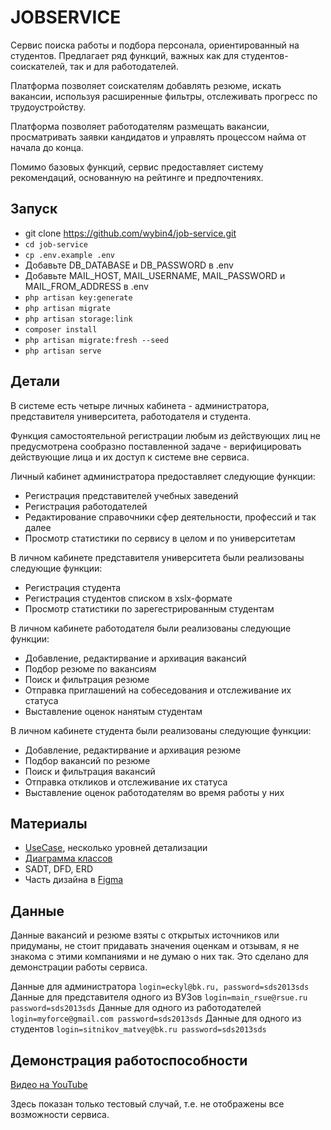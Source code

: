 # JOBSERVICE
Сервис поиска работы и подбора персонала, ориентированный на студентов. Предлагает ряд функций, важных как для студентов-соискателей, так и для работодателей.

Платформа позволяет соискателям добавлять резюме, искать вакансии, используя расширенные фильтры, отслеживать прогресс по трудоустройству. 

Платформа позволяет работодателям размещать вакансии, просматривать заявки кандидатов и управлять процессом найма от начала до конца.

Помимо базовых функций, сервис предоставляет систему рекомендаций, основанную на рейтинге и предпочтениях.

## Запуск
- git clone https://github.com/wybin4/job-service.git
- `cd job-service`
- `cp .env.example .env`
- Добавьте DB_DATABASE и DB_PASSWORD в .env
- Добавьте MAIL_HOST, MAIL_USERNAME, MAIL_PASSWORD и MAIL_FROM_ADDRESS в .env
- `php artisan key:generate`
- `php artisan migrate`
- `php artisan storage:link`
- `composer install`
- `php artisan migrate:fresh --seed`
- `php artisan serve`

## Детали
В системе есть четыре личных кабинета - администратора, представителя университета, работодателя и студента.

Функция самостоятельной регистрации любым из действующих лиц не предусмотрена сообразно поставленной задаче - верифицировать действующие лица и их доступ к системе вне сервиса.

Личный кабинет администратора предоставляет следующие функции:
- Регистрация представителей учебных заведений
- Регистрация работодателей
- Редактирование справочники сфер деятельности, профессий и так далее
- Просмотр статистики по сервису в целом и по университетам

В личном кабинете представителя университета были реализованы следующие функции:
- Регистрация студента
- Регистрация студентов списком в xslx-формате
- Просмотр статистики по зарегестрированным студентам

В личном кабинете работодателя были реализованы следующие функции:
- Добавление, редактирвание и архивация вакансий
- Подбор резюме по вакансиям
- Поиск и фильтрация резюме
- Отправка приглашений на собеседования и отслеживание их статуса
- Выставление оценок нанятым студентам

В личном кабинете студента были реализованы следующие функции:
- Добавление, редактирвание и архивация резюме
- Подбор вакансий по резюме
- Поиск и фильтрация вакансий
- Отправка откликов и отслеживание их статуса
- Выставление оценок работодателям во время работы у них

## Материалы
- [UseCase](https://drive.google.com/file/d/1wW9Du9CE2hkdw6p7I7h_5B0-WB8PWS26/view?usp=sharing), несколько уровней детализации
- [Диаграмма классов](https://drive.google.com/file/d/1FJNAPDURpdWECHmWyTDBPteH6_oAPt7W/view?usp=sharing)
- SADT, DFD, ERD
- Часть дизайна в [Figma](https://www.figma.com/file/hJZ0JDXeuobYIYmFKmvt2t/%D0%B2%D0%B5%D0%B1?node-id=0-1&t=RXojOQLTWAAHdUk4-0)

## Данные
Данные вакансий и резюме взяты с открытых источников или придуманы, не стоит придавать значения оценкам и отзывам, я не знакома с этими компаниями и не думаю о них так. Это сделано для демонстрации работы сервиса.

Данные для администратора `login=eckyl@bk.ru, password=sds2013sds`
Данные для представителя одного из ВУЗов `login=main_rsue@rsue.ru password=sds2013sds`
Данные для одного из работодателей `login=myforce@gmail.com password=sds2013sds`
Данные для одного из студентов `login=sitnikov_matvey@bk.ru password=sds2013sds`

## Демонстрация работоспособности

[Видео на YouTube](https://youtu.be/13wgWBVtEFA)

Здесь показан только тестовый случай, т.е. не отображены все возможности сервиса.

